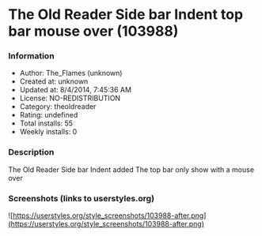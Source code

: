 # The Old Reader Side bar Indent top bar mouse over (103988)

### Information
- Author: The_Flames (unknown)
- Created at: unknown
- Updated at: 8/4/2014, 7:45:36 AM
- License: NO-REDISTRIBUTION
- Category: theoldreader
- Rating: undefined
- Total installs: 55
- Weekly installs: 0


### Description
The Old Reader 
Side bar Indent added 
The top bar only show with a mouse over


### Screenshots (links to userstyles.org)
![https://userstyles.org/style_screenshots/103988-after.png](https://userstyles.org/style_screenshots/103988-after.png)


